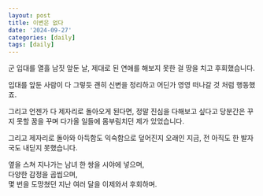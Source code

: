 ```yaml
---
layout: post
title: 이변은 없다
date: '2024-09-27'
categories: [daily]
tags: [daily]
---
```


군 입대를 열흘 남짓 앞둔 날, 제대로 된 연애를 해보지 못한 걸 땅을 치고 후회했습니다.

입대를 앞둔 사람이 다 그렇듯 괜히 신변을 정리하고 어딘가 영영 떠나갈 것 처럼 행동했죠.

그리고 언젠가 다 제자리로 돌아오게 된다면, 정말 진심을 다해보고 싶다고 당분간은 꾸지 못할 꿈을 꾸며 다가올 일들에 몸부림치던 제가 있었습니다.

그리고 제자리로 돌아와 아득함도 익숙함으로 덮어진지 오래인 지금, 전 아직도 한 발자국도 내딛지 못했습니다.

옆을 스쳐 지나가는 남녀 한 쌍을 시야에 넣으며,  
다양한 감정을 곱씹으며,  
몇 번을 도망쳤던 지난 여러 달을 이제와서 후회하며.  
